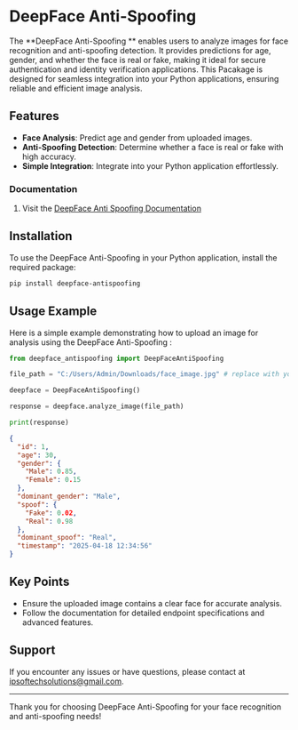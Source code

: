 # DeepFace Anti-Spoofing

The **DeepFace Anti-Spoofing ** enables users to analyze images for face recognition and anti-spoofing detection. It provides predictions for age, gender, and whether the face is real or fake, making it ideal for secure authentication and identity verification applications. This Pacakage is designed for seamless integration into your Python applications, ensuring reliable and efficient image analysis.

## Features

- **Face Analysis**: Predict age and gender from uploaded images.
- **Anti-Spoofing Detection**: Determine whether a face is real or fake with high accuracy.
- **Simple Integration**: Integrate into your Python application effortlessly.

### Documentation
1. Visit the [DeepFace Anti Spoofing Documentation](https://ipsoftechsolutions.pythonanywhere.com/deepface-anti-spoofing-documentation)

## Installation

To use the DeepFace Anti-Spoofing  in your Python application, install the required package:

```bash
pip install deepface-antispoofing
```

## Usage Example

Here is a simple example demonstrating how to upload an image for analysis using the DeepFace Anti-Spoofing :

```python
from deepface_antispoofing import DeepFaceAntiSpoofing

file_path = "C:/Users/Admin/Downloads/face_image.jpg" # replace with your actual image_path

deepface = DeepFaceAntiSpoofing()

response = deepface.analyze_image(file_path)

print(response)
```

```json
{
  "id": 1,
  "age": 30,
  "gender": {
    "Male": 0.85,
    "Female": 0.15
  },
  "dominant_gender": "Male",
  "spoof": {
    "Fake": 0.02,
    "Real": 0.98
  },
  "dominant_spoof": "Real",
  "timestamp": "2025-04-18 12:34:56"
}
```

## Key Points

- Ensure the uploaded image contains a clear face for accurate analysis.
- Follow the documentation for detailed endpoint specifications and advanced features.

## Support

If you encounter any issues or have questions, please contact at [ipsoftechsolutions@gmail.com](mailto:ipsoftechsolutions@gmail.com).

---

Thank you for choosing DeepFace Anti-Spoofing for your face recognition and anti-spoofing needs!